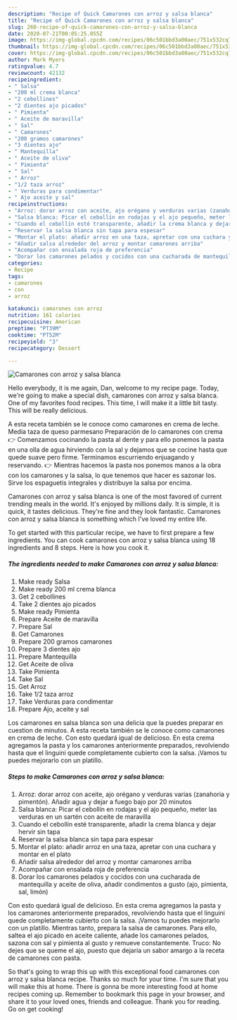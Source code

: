 ```yaml
---
description: "Recipe of Quick Camarones con arroz y salsa blanca"
title: "Recipe of Quick Camarones con arroz y salsa blanca"
slug: 260-recipe-of-quick-camarones-con-arroz-y-salsa-blanca
date: 2020-07-21T00:05:25.055Z
image: https://img-global.cpcdn.com/recipes/06c501bbd3a00aec/751x532cq70/camarones-con-arroz-y-salsa-blanca-foto-principal.jpg
thumbnail: https://img-global.cpcdn.com/recipes/06c501bbd3a00aec/751x532cq70/camarones-con-arroz-y-salsa-blanca-foto-principal.jpg
cover: https://img-global.cpcdn.com/recipes/06c501bbd3a00aec/751x532cq70/camarones-con-arroz-y-salsa-blanca-foto-principal.jpg
author: Mark Myers
ratingvalue: 4.7
reviewcount: 42132
recipeingredient:
- " Salsa"
- "200 ml crema blanca"
- "2 cebollines"
- "2 dientes ajo picados"
- " Pimienta"
- " Aceite de maravilla"
- " Sal"
- " Camarones"
- "200 gramos camarones"
- "3 dientes ajo"
- " Mantequilla"
- " Aceite de oliva"
- " Pimienta"
- " Sal"
- " Arroz"
- "1/2 taza arroz"
- " Verduras para condimentar"
- " Ajo aceite y sal"
recipeinstructions:
- "Arroz: dorar arroz con aceite, ajo orégano y verduras varias (zanahoria y pimentón). Añadir agua y dejar a fuego bajo por 20 minutos"
- "Salsa blanca: Picar el cebollín en rodajas y el ajo pequeño, meter las verduras en un sartén con aceite de maravilla"
- "Cuando el cebollín esté transparente, añadir la crema blanca y dejar hervir sin tapa"
- "Reservar la salsa blanca sin tapa para espesar"
- "Montar el plato: añadir arroz en una taza, apretar con una cuchara y montar en el plato"
- "Añadir salsa alrededor del arroz y montar camarones arriba"
- "Acompañar con ensalada roja de preferencia"
- "Dorar los camarones pelados y cocidos con una cucharada de mantequilla y aceite de oliva, añadir condimentos a gusto (ajo, pimienta, sal, limón)"
categories:
- Recipe
tags:
- camarones
- con
- arroz

katakunci: camarones con arroz 
nutrition: 161 calories
recipecuisine: American
preptime: "PT39M"
cooktime: "PT52M"
recipeyield: "3"
recipecategory: Dessert

---
```



![Camarones con arroz y salsa blanca](https://img-global.cpcdn.com/recipes/06c501bbd3a00aec/751x532cq70/camarones-con-arroz-y-salsa-blanca-foto-principal.jpg)

Hello everybody, it is me again, Dan, welcome to my recipe page. Today, we're going to make a special dish, camarones con arroz y salsa blanca. One of my favorites food recipes. This time, I will make it a little bit tasty. This will be really delicious.

A esta receta también se le conoce como camarones en crema de leche. Media taza de queso parmesano Preparación de lo camarones con crema 👉 Comenzamos cocinando la pasta al dente y para ello ponemos la pasta en una olla de agua hirviendo con la sal y dejamos que se cocine hasta que quede suave pero firme. Terminamos escurriendo enjuagando y reservando. 👉 Mientras hacemos la pasta nos ponemos manos a la obra con los camarones y la salsa, lo que tenemos que hacer es sazonar los. Sirve los espaguetis integrales y distribuye la salsa por encima.

Camarones con arroz y salsa blanca is one of the most favored of current trending meals in the world. It's enjoyed by millions daily. It is simple, it is quick, it tastes delicious. They're fine and they look fantastic. Camarones con arroz y salsa blanca is something which I've loved my entire life.


To get started with this particular recipe, we have to first prepare a few ingredients. You can cook camarones con arroz y salsa blanca using 18 ingredients and 8 steps. Here is how you cook it.

<!--inarticleads1-->

##### The ingredients needed to make Camarones con arroz y salsa blanca:

1. Make ready  Salsa
1. Make ready 200 ml crema blanca
1. Get 2 cebollines
1. Take 2 dientes ajo picados
1. Make ready  Pimienta
1. Prepare  Aceite de maravilla
1. Prepare  Sal
1. Get  Camarones
1. Prepare 200 gramos camarones
1. Prepare 3 dientes ajo
1. Prepare  Mantequilla
1. Get  Aceite de oliva
1. Take  Pimienta
1. Take  Sal
1. Get  Arroz
1. Take 1/2 taza arroz
1. Take  Verduras para condimentar
1. Prepare  Ajo, aceite y sal


Los camarones en salsa blanca son una delicia que la puedes preparar en cuestion de minutos. A esta receta también se le conoce como camarones en crema de leche. Con esto quedará igual de delicioso. En esta crema agregamos la pasta y los camarones anteriormente preparados, revolviendo hasta que el linguini quede completamente cubierto con la salsa. ¡Vamos tu puedes mejorarlo con un platillo. 

<!--inarticleads2-->

##### Steps to make Camarones con arroz y salsa blanca:

1. Arroz: dorar arroz con aceite, ajo orégano y verduras varias (zanahoria y pimentón). Añadir agua y dejar a fuego bajo por 20 minutos
1. Salsa blanca: Picar el cebollín en rodajas y el ajo pequeño, meter las verduras en un sartén con aceite de maravilla
1. Cuando el cebollín esté transparente, añadir la crema blanca y dejar hervir sin tapa
1. Reservar la salsa blanca sin tapa para espesar
1. Montar el plato: añadir arroz en una taza, apretar con una cuchara y montar en el plato
1. Añadir salsa alrededor del arroz y montar camarones arriba
1. Acompañar con ensalada roja de preferencia
1. Dorar los camarones pelados y cocidos con una cucharada de mantequilla y aceite de oliva, añadir condimentos a gusto (ajo, pimienta, sal, limón)


Con esto quedará igual de delicioso. En esta crema agregamos la pasta y los camarones anteriormente preparados, revolviendo hasta que el linguini quede completamente cubierto con la salsa. ¡Vamos tu puedes mejorarlo con un platillo. Mientras tanto, prepara la salsa de camarones. Para ello, saltea el ajo picado en aceite caliente, añade los camarones pelados, sazona con sal y pimienta al gusto y remueve constantemente. Truco: No dejes que se queme el ajo, puesto que dejaría un sabor amargo a la receta de camarones con pasta. 

So that's going to wrap this up with this exceptional food camarones con arroz y salsa blanca recipe. Thanks so much for your time. I'm sure that you will make this at home. There is gonna be more interesting food at home recipes coming up. Remember to bookmark this page in your browser, and share it to your loved ones, friends and colleague. Thank you for reading. Go on get cooking!
